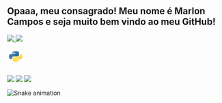 ## Opaaa, meu consagrado! Meu nome é Marlon Campos e seja muito bem vindo ao meu GitHub!
 <div>
  <a href="https://github.com/Marlon-Campos">
  <img height="180em" src="https://github-readme-stats.vercel.app/api?username=Marlon-Campos&show_icons=true&theme=dracula&include_all_commits=true&count_private=true"/>
  <img height="180em" src="https://github-readme-stats.vercel.app/api/top-langs/?username=Marlon-Campos&layout=compact&langs_count=7&theme=dracula"/>
</div>
<div style="display: inline_block"><br>
  <img align="center" alt="Marlon-Python" height="30" width="40" src="https://raw.githubusercontent.com/devicons/devicon/master/icons/python/python-original.svg">
</div>
  
  ##
 
<div> 
  <a href="https://instagram.com/marlon.cmps" target="_blank"><img src="https://img.shields.io/badge/-Instagram-%23E4405F?style=for-the-badge&logo=instagram&logoColor=white" target="_blank"></a>
  <a href = "mailto:marlon.cp0304@gmail.com"><img src="https://img.shields.io/badge/-Gmail-%23333?style=for-the-badge&logo=gmail&logoColor=white" target="_blank"></a>
  <a href="https://www.linkedin.com/in/marlon-campos-b665a8208" target="_blank"><img src="https://img.shields.io/badge/-LinkedIn-%230077B5?style=for-the-badge&logo=linkedin&logoColor=white" target="_blank"></a> 
 
  ![Snake animation](https://github.com/Marlon-Campos/Marlon-Campos/blob/output/github-contribution-grid-snake.svg)
 
</div>

